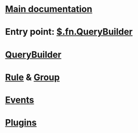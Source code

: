 # <i class="bi bi-house-fill"></i> [Main documentation](..)

# Entry point: [$.fn.QueryBuilder](external-_jQuery.fn_.html)

# [QueryBuilder](QueryBuilder.html)

# [Rule](Rule.html) & [Group](Group.html)

# [Events](list_event.html)

# [Plugins](module-plugins.html)
